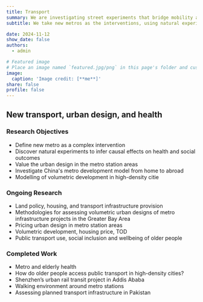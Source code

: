 ```yaml
---
title: Transport
summary: We are investigating street experiments that bridge mobility and public space to look at how short-term actions lead to long-term changes.
subtitle: We take new metros as the interventions, using natural experiment studies to infer causal effects on active travel, wider health behaviours, and economic outcomes.

date: 2024-11-12
show_date: false
authors:
  - admin

# Featured image
# Place an image named `featured.jpg/png` in this page's folder and customize its options here.
image:
  caption: 'Image credit: [**me**]'
share: false
profile: false
---
```

[//]: # ({{< toc mobile_only=true is_open=true >}})

## New transport, urban design, and health

### Research Objectives

- Define new metro as a complex intervention 
- Discover natural experiments to infer causal effects on health and social outcomes
- Value the urban design in the metro station areas
- Investigate China's metro development model from home to abroad
- Modelling of volumetric development in high-density citie

### Ongoing Research
- Land policy, housing, and transport infrastructure provision
- Methodologies for assessing volumetric urban designs of metro infrastructure projects in the Greater Bay Area
- Pricing urban design in metro station areas
- Volumetric development, housing price, TOD
- Public transport use, social inclusion and wellbeing of older people

### Completed Work
- Metro and elderly health
- How do older people access public transport in high-density cities?
- Shenzhen’s urban rail transit project in Addis Ababa
- Walking environment around metro stations
- Assessing planned transport infrastructure in Pakistan